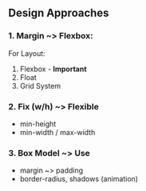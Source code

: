 ## Design Approaches

### 1. Margin ~> Flexbox:
For Layout:
1. Flexbox - **Important**
2. Float
3. Grid System

### 2. Fix (w/h) ~> Flexible
- min-height
- min-width / max-width

### 3. Box Model ~> Use
- margin ~> padding
- border-radius, shadows (animation)
